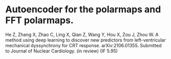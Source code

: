 # Autoencoder for the polarmaps and FFT polarmaps.

He Z, Zhang X, Zhao C, Ling X, Qian Z, Wang Y, Hou X, Zou J, Zhou W. A method using deep learning to discover new predictors from left-ventricular mechanical dyssynchrony for CRT response. arXiv:2106.01355. Submitted to Journal of Nuclear Cardiology. (in review) (IF 5.95)
